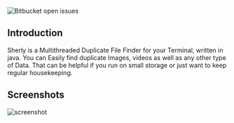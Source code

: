 ![Bitbucket open issues](https://img.shields.io/bitbucket/issues/bly-codes/Sherly?style=for-the-badge)

## Introduction
Sherly is a Multithreaded Duplicate File Finder for your Terminal, written in java. You can Easily find duplicate Images, videos as well as any other type of Data. That can be helpful if you run on small storage or just want to keep regular housekeeping.

## Screenshots
![screenshot](https://github.com/bly-codes/Sherly/blob/master/Images/screenshot?raw=true)
